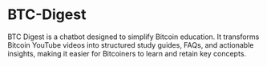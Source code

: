 # BTC-Digest
 BTC Digest is a chatbot designed to simplify Bitcoin education. It transforms Bitcoin YouTube videos into structured study guides, FAQs, and actionable insights, making it easier for Bitcoiners to learn and retain key concepts.
